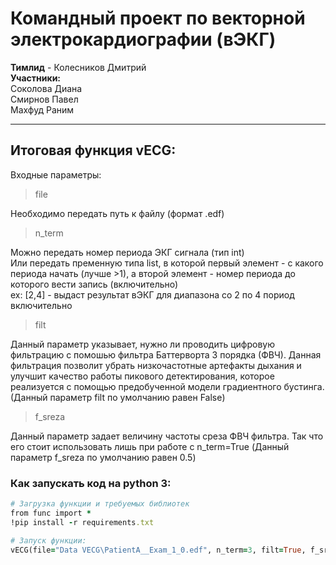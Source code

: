 # Командный проект по векторной электрокардиографии (вЭКГ)
__Тимлид__ - Колесников Дмитрий <br/>
__Участники:__<br/>
Соколова Диана<br/>
Смирнов Павел<br/>
Махфуд Раним<br/>

---
## Итоговая функция vECG:
Входные параметры: <br>
>file <br>

Необходимо передать путь к файлу (формат .edf)<br>
>n_term <br>

Можно передать номер периода ЭКГ сигнала (тип int)<br>
Или передать пременную типа list, в которой первый элемент - с какого периода начать (лучше >1), а второй элемент - номер периода до которого вести запись (включительно) <br>
ex: [2,4] - выдаст результат вЭКГ для диапазона со 2 по 4 пориод включительно

>filt <br>

Данный параметр указывает, нужно ли проводить цифровую фильтрацию с помошью фильтра Баттерворта 3 порядка (ФВЧ). Данная фильтрация позволит убрать низкочастотные артефакты дыхания и улучшит качество работы пикового детектирования, которое реализуется с помощью предобученной модели градиентного бустинга. (Данный параметр filt по умолчанию равен False)

>f_sreza <br>

Данный параметр задает величину частоты среза ФВЧ фильтра. Так что его стоит использовать лишь при работе с n_term=True
(Данный параметр f_sreza по умолчанию равен 0.5)

### Как запускать код на python 3:
```rb
# Загрузка функции и требуемых библиотек
from func import *
!pip install -r requirements.txt

# Запуск функции:
vECG(file="Data VECG\PatientA__Exam_1_0.edf", n_term=3, filt=True, f_sreza=0.5)
```







